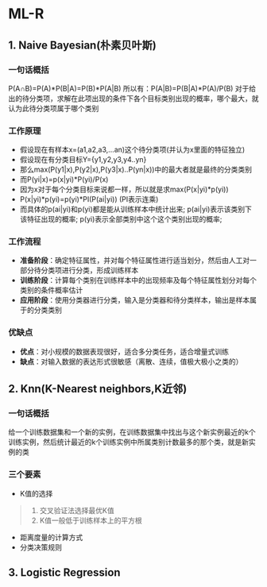# ML-R
## 1. Naive Bayesian(朴素贝叶斯)
### 一句话概括
P(A∩B)=P(A)*P(B|A)=P(B)*P(A|B)
所以有：P(A|B)=P(B|A)*P(A)/P(B)
对于给出的待分类项，求解在此项出现的条件下各个目标类别出现的概率，哪个最大，就认为此待分类项属于哪个类别
### 工作原理
*  假设现在有样本x=(a1,a2,a3,…an)这个待分类项(并认为x里面的特征独立)
*  假设现在有分类目标Y={y1,y2,y3,y4..yn}
*  那么max(P(y1|x),P(y2|x),P(y3|x)..P(yn|x))中的最大者就是最终的分类类别
*  而P(yi|x)=p(x|yi)*P(yi)/P(x)
*  因为x对于每个分类目标来说都一样，所以就是求max(P(x|yi)*p(yi))
*  P(x|yi)*p(yi)=p(yi)*PI(P(ai|yi)) (PI表示连乘)
*  而具体的p(ai|yi)和p(yi)都是能从训练样本中统计出来;
   p(ai|yi)表示该类别下该特征出现的概率;
   p(yi)表示全部类别中这个这个类别出现的概率;
### 工作流程
* **准备阶段**：确定特征属性，并对每个特征属性进行适当划分，然后由人工对一部分待分类项进行分类，形成训练样本
* **训练阶段**：计算每个类别在训练样本中的出现频率及每个特征属性划分对每个类别的条件概率估计
* **应用阶段**：使用分类器进行分类，输入是分类器和待分类样本，输出是样本属于的分类类别
### 优缺点
* **优点**：对小规模的数据表现很好，适合多分类任务，适合增量式训练
* **缺点**：对输入数据的表达形式很敏感（离散、连续，值极大极小之类的）
## 2. Knn(K-Nearest neighbors,K近邻)
### 一句话概括
给一个训练数据集和一个新的实例，在训练数据集中找出与这个新实例最近的k个训练实例，然后统计最近的k个训练实例中所属类别计数最多的那个类，就是新实例的类
### 三个要素
* K值的选择
> 1. 交叉验证法选择最优K值
> 2. K值一般低于训练样本上的平方根
* 距离度量的计算方式
* 分类决策规则
## 3. Logistic Regression
